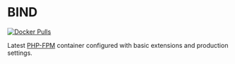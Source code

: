 # BIND
[![Docker Pulls](https://img.shields.io/docker/pulls/joebiellik/php.svg)](https://hub.docker.com/r/joebiellik/php/)

Latest [PHP-FPM](https://hub.docker.com/_/php/) container configured with basic extensions and production settings.
